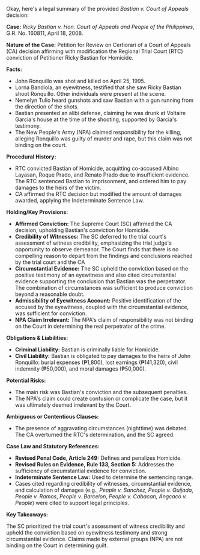 Okay, here's a legal summary of the provided *Bastian v. Court of Appeals* decision:

**Case:** *Ricky Bastian v. Hon. Court of Appeals and People of the Philippines*, G.R. No. 160811, April 18, 2008.

**Nature of the Case:** Petition for Review on Certiorari of a Court of Appeals (CA) decision affirming with modification the Regional Trial Court (RTC) conviction of Petitioner Ricky Bastian for Homicide.

**Facts:**

*   John Ronquillo was shot and killed on April 25, 1995.
*   Lorna Bandiola, an eyewitness, testified that she saw Ricky Bastian shoot Ronquillo. Other individuals were present at the scene.
*   Nemelyn Tulio heard gunshots and saw Bastian with a gun running from the direction of the shots.
*   Bastian presented an alibi defense, claiming he was drunk at Voltaire Garcia's house at the time of the shooting, supported by Garcia's testimony.
* The New People's Army (NPA) claimed responsibility for the killing, alleging Ronquillo was guilty of murder and rape, but this claim was not binding on the court.

**Procedural History:**

*   RTC convicted Bastian of Homicide, acquitting co-accused Albino Layasan, Roque Prado, and Renato Prado due to insufficient evidence. The RTC sentenced Bastian to imprisonment, and ordered him to pay damages to the heirs of the victim.
*   CA affirmed the RTC decision but modified the amount of damages awarded, applying the Indeterminate Sentence Law.

**Holding/Key Provisions:**

*   **Affirmed Conviction:** The Supreme Court (SC) affirmed the CA decision, upholding Bastian's conviction for Homicide.
*   **Credibility of Witnesses:** The SC deferred to the trial court's assessment of witness credibility, emphasizing the trial judge's opportunity to observe demeanor. The Court finds that there is no compelling reason to depart from the findings and conclusions reached by the trial court and the CA
*   **Circumstantial Evidence:** The SC upheld the conviction based on the positive testimony of an eyewitness and also cited circumstantial evidence supporting the conclusion that Bastian was the perpetrator. The combination of circumstances was sufficient to produce conviction beyond a reasonable doubt.
*   **Admissibility of Eyewitness Account:** Positive identification of the accused by the eyewitness, coupled with the circumstantial evidence, was sufficient for conviction.
*   **NPA Claim Irrelevant:** The NPA's claim of responsibility was not binding on the Court in determining the real perpetrator of the crime.

**Obligations & Liabilities:**

*   **Criminal Liability:** Bastian is criminally liable for Homicide.
*   **Civil Liability:** Bastian is obligated to pay damages to the heirs of John Ronquillo: burial expenses (₱1,800), lost earnings (₱141,320), civil indemnity (₱50,000), and moral damages (₱50,000).

**Potential Risks:**

*   The main risk was Bastian's conviction and the subsequent penalties.
*   The NPA's claim could create confusion or complicate the case, but it was ultimately deemed irrelevant by the Court.

**Ambiguous or Contentious Clauses:**

*   The presence of aggravating circumstances (nighttime) was debated. The CA overturned the RTC's determination, and the SC agreed.

**Case Law and Statutory References:**

*   **Revised Penal Code, Article 249:** Defines and penalizes Homicide.
*   **Revised Rules on Evidence, Rule 133, Section 5:** Addresses the sufficiency of circumstantial evidence for conviction.
*   **Indeterminate Sentence Law:** Used to determine the sentencing range.
*   Cases cited regarding credibility of witnesses, circumstantial evidence, and calculation of damages (e.g., *People v. Sanchez*, *People v. Quijada*, *People v. Ramos*, *People v. Barcelon*, *People v. Cabacan*, *Angcaco v. People*) were cited to support legal principles.

**Key Takeaways:**

The SC prioritized the trial court's assessment of witness credibility and upheld the conviction based on eyewitness testimony and strong circumstantial evidence. Claims made by external groups (NPA) are not binding on the Court in determining guilt.
